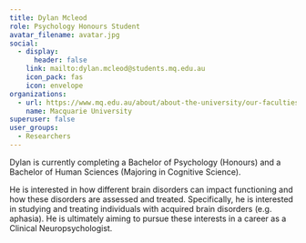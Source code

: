 ```yaml
---
title: Dylan Mcleod
role: Psychology Honours Student
avatar_filename: avatar.jpg
social:
  - display:
      header: false
    link: mailto:dylan.mcleod@students.mq.edu.au
    icon_pack: fas
    icon: envelope
organizations:
  - url: https://www.mq.edu.au/about/about-the-university/our-faculties/medicine-and-health-sciences/departments-and-centres/school-of-psychological-sciences
    name: Macquarie University
superuser: false
user_groups:
  - Researchers
---
```

Dylan is currently completing a Bachelor of Psychology (Honours) and a Bachelor of Human Sciences (Majoring in Cognitive Science). 

He is interested in how different brain disorders can impact functioning and how these disorders are assessed and treated. Specifically, he is interested in studying and treating individuals with acquired brain disorders (e.g. aphasia). He is ultimately aiming to pursue these interests in a career as a Clinical Neuropsychologist.